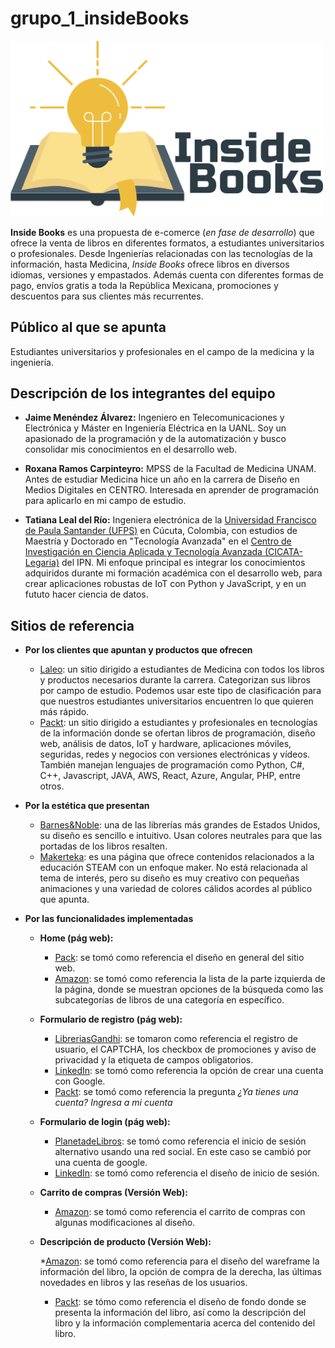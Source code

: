 # grupo_1_insideBooks

<div style="margin:auto;">
    <img src="https://github.com/JaimeMenendez/grupo_1_ebooks/blob/main/design/logoWS/Logo.png" alt="Logo del sitio web" width="500" >
</div>

**Inside Books** es una propuesta de e-comerce (*en fase de desarrollo*) que ofrece la venta de libros en diferentes formatos, a estudiantes universitarios o profesionales. Desde Ingenierías relacionadas con las tecnologías de la información, hasta Medicina, *Inside Books* ofrece libros en diversos idiomas, versiones y empastados. Además cuenta con diferentes formas de pago, envíos gratis a toda la República Mexicana, promociones y descuentos para sus clientes más recurrentes.

## Público al que se apunta

Estudiantes universitarios y profesionales en el campo de la medicina y la ingeniería.
## Descripción de los integrantes del equipo

- **Jaime Menéndez Álvarez:** Ingeniero en Telecomunicaciones y Electrónica y Máster en Ingeniería Eléctrica en la UANL. Soy un apasionado de la programación y de la automatización y busco consolidar mis conocimientos en el desarrollo web. 

- **Roxana Ramos Carpinteyro:** MPSS de la Facultad de Medicina UNAM. Antes de estudiar Medicina hice un año en la carrera de Diseño en Medios Digitales en CENTRO. Interesada en aprender de programación para aplicarlo en mi campo de estudio.

- **Tatiana Leal del Río:** Ingeniera electrónica de la [Universidad Francisco de Paula Santander (UFPS)](https://ww2.ufps.edu.co/) en Cúcuta, Colombia, con estudios de Maestría y Doctorado en "Tecnología Avanzada" en el [Centro de Investigación en Ciencia Aplicada y Tecnología Avanzada (CICATA-Legaria)](https://www.google.com/search?client=firefox-b-d&q=cicata+legaria) del IPN. Mi enfoque principal es integrar los conocimientos adquiridos durante mi formación académica con el desarrollo web, para crear aplicaciones robustas de IoT con Python y JavaScript, y en un fututo hacer ciencia de datos.

## Sitios de referencia

- **Por los clientes que apuntan y productos que ofrecen**
    * [Laleo](https://www.laleo.com/libros-c-127.html): un sitio dirigido a estudiantes de Medicina con todos los libros y productos necesarios durante la carrera. Categorizan sus libros por campo de estudio. Podemos usar este tipo de clasificación para que nuestros estudiantes universitarios encuentren lo que quieren más rápido.
    * [Packt](https://www.packtpub.com/): un sitio dirigido a estudiantes y profesionales en tecnologías de la información donde se ofertan libros de programación, diseño web, análisis de datos, IoT y hardware, aplicaciones móviles, seguridas, redes y negocios con versiones electrónicas y vídeos. También manejan lenguajes de programación como Python, C#, C++, Javascript, JAVA, AWS, React, Azure, Angular, PHP, entre otros.

- **Por la estética que presentan**
    * [Barnes&Noble](https://www.barnesandnoble.com): una de las librerías más grandes de Estados Unidos, su diseño es sencillo e intuitivo. Usan colores neutrales para que las portadas de los libros resalten.
    * [Makerteka](https://makerteca.net/): es una página que ofrece contenidos relacionados a la educación STEAM con un enfoque maker. No está relacionada al tema de interés, pero su diseño es muy creativo con pequeñas animaciones y una variedad de colores cálidos acordes al público que apunta. 

- **Por las funcionalidades implementadas**

    * **Home (pág web):**

        * [Pack](https://www.packtpub.com/): se tomó como referencia el diseño en general del sitio web.
        * [Amazon](https://www.amazon.com.mx/s?k=python+books&i=stripbooks&rh=n%3A9576190011%2Cp_n_feature_browse-bin%3A9590853011&dc&__mk_es_MX=%C3%85M%C3%85%C5%BD%C3%95%C3%91&qid=1627232270&rnid=9590844011&ref=sr_nr_p_n_feature_browse-bin_2): se tomó como referencia la lista de la parte izquierda de la página, donde se muestran opciones de la búsqueda como las subcategorías de libros de una categoría en específico.

    * **Formulario de registro (pág web):**

        * [LibreriasGandhi](https://www.gandhi.com.mx/): se tomaron como referencia el registro de usuario, el CAPTCHA, los checkbox de promociones y aviso de privacidad y la etiqueta de campos obligatorios.
        * [LinkedIn](https://www.linkedin.com/signup/cold-join?trk=guest_homepage-basic_nav-header-join): se tomó como referencia la opción de crear una cuenta con Google.
        * [Packt](https://account.packtpub.com/register): se tomó como referencia la pregunta *¿Ya tienes una cuenta? Ingresa a mi cuenta*

    * **Formulario de login (pág web):**

        * [PlanetadeLibros](https://www.planetadelibros.com/libros-ebooks): se tomó como referencia el inicio de sesión alternativo usando una red social. En este caso se cambió por una cuenta de google.
        * [LinkedIn](https://www.linkedin.com/uas/login?fromSignIn=true&trk=cold_join_sign_in): se tomó como referencia el diseño de inicio de sesión.
    
    * **Carrito de compras (Versión Web):**

        * [Amazon](https://www.amazon.com.mx/gp/cart/view.html?ref_=nav_cart#nav-top): se tomó como referencia el carrito de compras con algunas modificaciones al diseño.

    * **Descripción de producto (Versión Web):**
        
        *[Amazon](https://www.amazon.com.mx/Web-Design-Html-JavaScript-Jquery/dp/1118907442/ref=sr_1_1?__mk_es_MX=%C3%85M%C3%85%C5%BD%C3%95%C3%91&dchild=1&keywords=javascript+book&qid=1627491935&sr=8-1): se tomó como referencia para el diseño del wareframe la información del libro, la opción de compra de la derecha, las últimas novedades en libros y las reseñas de los usuarios.
        * [Packt](https://www.packtpub.com/product/flutter-cookbook/9781838823382): se tómo como referencia el diseño de fondo donde se presenta la información del libro, así como la descripción del libro y la información complementaria acerca del contenido del libro.
